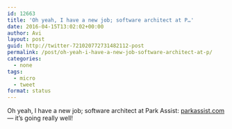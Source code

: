 ```yaml
---
id: 12663
title: 'Oh yeah, I have a new job; software architect at P…'
date: 2016-04-15T13:02:02+00:00
author: Avi
layout: post
guid: http://twitter-721020772731482112-post
permalink: /post/oh-yeah-i-have-a-new-job-software-architect-at-p/
categories:
  - none
tags:
  - micro
  - tweet
format: status
---
```

Oh yeah, I have a new job; software architect at Park Assist: [parkassist.com](http://parkassist.com/) — it’s going really well!